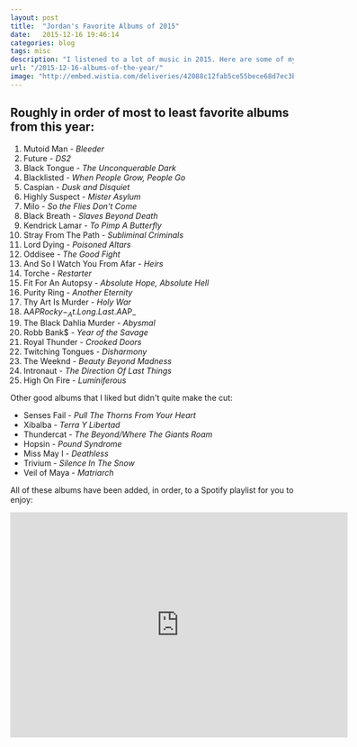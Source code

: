 ```yaml
---
layout: post
title:  "Jordan's Favorite Albums of 2015"
date:   2015-12-16 19:46:14
categories: blog
tags: misc
description: "I listened to a lot of music in 2015. Here are some of my favorites."
url: "/2015-12-16-albums-of-the-year/"
image: "http://embed.wistia.com/deliveries/42088c12fab5ce55bece68d7ec3b00cdc52e1e27.bin"
---
```


Roughly in order of most to least favorite albums from this year:
-------------------------------------------

1. Mutoid Man - _Bleeder_
2. Future - _DS2_
3. Black Tongue - _The Unconquerable Dark_
4. Blacklisted - _When People Grow, People Go_
5. Caspian - _Dusk and Disquiet_
6. Highly Suspect - _Mister Asylum_
7. Milo - _So the Flies Don't Come_
8. Black Breath - _Slaves Beyond Death_
9. Kendrick Lamar - _To Pimp A Butterfly_
10. Stray From The Path - _Subliminal Criminals_
11. Lord Dying - _Poisoned Altars_
12. Oddisee - _The Good Fight_
13. And So I Watch You From Afar - _Heirs_
14. Torche - _Restarter_
15. Fit For An Autopsy - _Absolute Hope, Absolute Hell_
16. Purity Ring - _Another Eternity_
17. Thy Art Is Murder - _Holy War_
18. A$AP Rocky - _At.Long.Last.A$AP_
19. The Black Dahlia Murder - _Abysmal_
20. Robb Bank$ - _Year of the Savage_
21. Royal Thunder - _Crooked Doors_
22. Twitching Tongues - _Disharmony_
23. The Weeknd - _Beauty Beyond Madness_
24. Intronaut - _The Direction Of Last Things_
25. High On Fire - _Luminiferous_

Other good albums that I liked but didn't quite make the cut:

- Senses Fail - _Pull The Thorns From Your Heart_
- Xibalba - _Terra Y Libertad_
- Thundercat - _The Beyond/Where The Giants Roam_
- Hopsin - _Pound Syndrome_
- Miss May I - _Deathless_
- Trivium - _Silence In The Snow_
- Veil of Maya - _Matriarch_

All of these albums have been added, in order, to a Spotify playlist for you to enjoy:

<div style="margin:auto;">
<iframe src="https://embed.spotify.com/?uri=spotify%3Auser%3Amunsonthedestroyer%3Aplaylist%3A3o0INNKrdfNDDNkPGAKX5Y" width="600" height="400" frameborder="0" allowtransparency="true"></iframe>
</div>